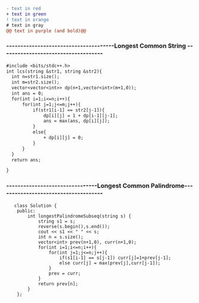 
```diff
- text in red
+ text in green
! text in orange
# text in gray
@@ text in purple (and bold)@@
```

### --------------------------------------Longest Common String ------------------------------------
```diff
#include <bits/stdc++.h> 
int lcs(string &str1, string &str2){
  int n=str1.size();
  int m=str2.size();
  vector<vector<int>> dp(n+1,vector<int>(m+1,0));
  int ans = 0;
  for(int i=1;i<=n;i++){
      for(int j=1;j<=m;j++){
          if(str1[i-1] == str2[j-1]){
              dp[i][j] = 1 + dp[i-1][j-1];
              ans = max(ans, dp[i][j]);
          }
          else{
              + dp[i][j] = 0;
          }
      }
  }
  return ans;

}
```
### --------------------------------Longest Common Palindrome-------------------------------------
   
       class Solution {
        public:
            int longestPalindromeSubseq(string s) {
                string s1 = s;
                reverse(s.begin(),s.end());
                cout << s1 << " " << s;
                int n = s.size();
                vector<int> prev(n+1,0), curr(n+1,0);
                for(int i=1;i<=n;i++){
                    for(int j=1;j<=n;j++){
                        if(s1[i-1] == s[j-1]) curr[j]=1+prev[j-1];
                        else curr[j] = max(prev[j],curr[j-1]);
                    }
                    prev = curr;
                }
                return prev[n];
            }
        };
